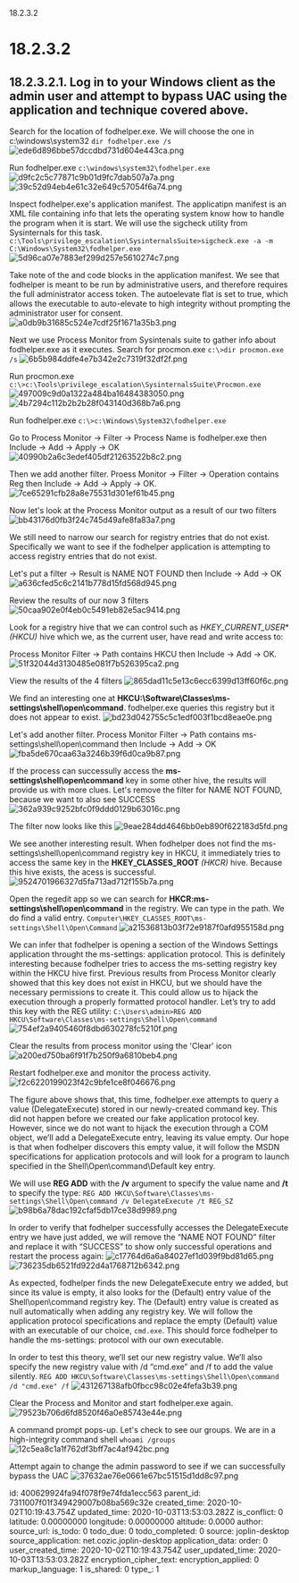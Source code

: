 18.2.3.2

# 18.2.3.2
## 18.2.3.2.1. Log in to your Windows client as the admin user and attempt to bypass UAC using the application and technique covered above.

Search for the location of fodhelper.exe. We will choose the one in c:\windows\system32
`dir fodhelper.exe /s`
![ede6d896bbe57dccdbd731d604e443ca.png](:/1d794b18a4b34d2d9ba2f1300a9d3043)

Run fodhelper.exe
`c:\windows\system32\fodhelper.exe`
![d9fc2c5c77871c9b01d9fc7dab507a7a.png](:/cc0bf58558ea47d485a5c48a1bbb62ad)
![39c52d94eb4e61c32e649c57054f6a74.png](:/b9f67f708f434ac0a74633b4de957733)

Inspect fodhelper.exe's application manifest. The applicatipn manifest is an XML file containing info that lets the operating system know how to handle the program when it is start. We will use the sigcheck utility from Sysinternals for this task.
`c:\Tools\privilege_escalation\SysinternalsSuite>sigcheck.exe -a -m C:\Windows\System32\fodhelper.exe` 
![5d96ca07e7883ef299d257e5610274c7.png](:/2a11440045fc430da100ec1973771f28)

Take note of the <requestedPrivileges> and <autoElevate> code blocks in the application manifest. We see that fodhelper is meant to be run by administrative users, and therefore requires the full administrator access token. The autoelevate flat is set to true, which allows the executable to auto-elevate to high integrity without prompting the administrator user for consent.
![a0db9b31685c524e7cdf25f1671a35b3.png](:/1b5c978edf674386a05956c2f054c125)

Next we use Process Monitor from Sysintenals suite to gather info about fodhelper.exe as it executes. 
Search for procmon.exe
`c:\>dir procmon.exe /s`
![6b5b984ddfe4e7b342e2c7319f32df2f.png](:/4a1137acf0d64273a16fadd6579fcfae)

Run procmon.exe
`c:\>c:\Tools\privilege_escalation\SysinternalsSuite\Procmon.exe`
![497009c9d0a1322a484ba16484383050.png](:/6c8bf73d47b343a1bede6ba052dfa37a)
![4b7294c112b2b2b28f043140d368b7a6.png](:/1a359110f6d74f9f9d67af11a31ec79b)

Run fodhelper.exe
`c:\>c:\Windows\System32\fodhelper.exe`

Go to Process Monitor -> Filter -> Process Name is fodhelper.exe then Include -> Add -> Apply -> OK
![40990b2a6c3edef405df21263522b8c2.png](:/43e49395c8d84c029b921967233eb78c)

Then we add another filter.
Proess Monitor -> Filter -> Operation contains Reg then Include -> Add -> Apply -> OK.
![7ce65291cfb28a8e75531d301ef61b45.png](:/f3791582db4d4e448c576d2ea984dd29)

Now let's look at the Process Monitor output as a result of our two filters
![bb43176d0fb3f24c745d49afe8fa83a7.png](:/5cb7d1161f3d479cac9827b3ca693eb9)

We still need to narrow our search for registry entries that do not exist. Specifically we want to see if the fodhelper application is attempting to access registry entries that do not exist. 

Let's put a filter -> Result is NAME NOT FOUND then Include -> Add -> OK
![a636cfed5c6c2141b778d15fd568d945.png](:/17a6dded06ba4158999628cd34c28dff)

Review the results of our now 3 filters
![50caa902e0f4eb0c5491eb82e5ac9414.png](:/e88f6f1ab72f4a3ba19d48f70529e440)

Look for a registry hive that we can control such as *HKEY_CURRENT_USER** *(HKCU)* hive which we, as the current user, have read and write access to:

Process Monitor Filter -> Path contains HKCU then Include -> Add -> OK.
![51f32044d3130485e081f7b526395ca2.png](:/1a1a6a81ad1f45838cb11582be436c12)

View the results of the 4 filters
![865dad11c5e13c6ecc6399d13ff60f6c.png](:/81ad0079dfab48479ecee61330b1889d)

We find an interesting one at **HKCU:\Software\Classes\ms-settings\shell\open\command**. fodhelper.exe queries this registry but it does not appear to exist.
![bd23d042755c5c1edf003f1bcd8eae0e.png](:/72074cc6b45e4d2c8175d2e40f40eb87)

Let's add another filter.
Process Monitor Filter -> Path contains ms-settings\shell\open\command then Include -> Add -> OK
![fba5de670caa63a3246b39f6d0ca9b87.png](:/d76e9c8fc0af453a823b65cfdd5d2fef)

If the process can successully access the **ms-settings\shell\open\command** key in some other hive, the results will provide us with more clues. Let's remove the filter for NAME NOT FOUND, because we want to also see SUCCESS
![362a939c9252bfc0f9ddd0129b63016c.png](:/648ec30c0f9a40d2a1972bd21c0f3e02)

The filter now looks like this
![9eae284dd4646bb0eb890f622183d5fd.png](:/d669e105d5244567b3b61e481f88f28b)

We see another interesting result. When fodhelper does not find the ms-settings\shell\open\command registry key in HKCU, it immediately tries to access the same key in the **HKEY_CLASSES_ROOT** *(HKCR)* hive. Because this hive exists, the acess is successful.
![9524701966327d5fa713ad712f155b7a.png](:/cdc31c7d8c074b14ba35347f6ab1dd6b)

Open the regedit app so we can search for **HKCR:ms-settings\shell\open\command** in the registry. We can type in the path. We do find a valid entry. `Computer\HKEY_CLASSES_ROOT\ms-settings\Shell\Open\Command`
![a21536813b03f72e9187f0afd955158d.png](:/ad8f7e508d3a4d22956af809f0190682)

We can infer that fodhelper is opening a section of the Windows Settings application throught the ms-settings: application protocol. This is definitely interesting because fodhelper tries to access the ms-setting registry key within the HKCU hive first. Previous results from Process Monitor clearly showed that this key does not exist in HKCU, but we should have the necessary permissions to create it. This could allow us to hijack the execution through a properly formatted protocol handler. Let’s try to add this key with the REG utility:
`C:\Users\admin>REG ADD HKCU\Software\Classes\ms-settings\Shell\Open\command`
![754ef2a9405460f8dbd630278fc5210f.png](:/4881acc35c6c4dd19e6b7b9742384057)

Clear the results from process monitor using the 'Clear' icon
![a200ed750ba6f91f7b250f9a6810beb4.png](:/053bbd1c1b5c46228596bff77273617a)

Restart fodhelper.exe and monitor the process activity.
![f2c6220199023f42c9bfe1ce8f046676.png](:/3a56d37d4b4b462b91810b0697b790e4)

The figure above shows that, this time, fodhelper.exe attempts to query a value (DelegateExecute) stored in our newly-created command key. This did not happen before we created our fake application protocol key. However, since we do not want to hijack the execution through a COM object, we’ll add a DelegateExecute entry, leaving its value empty. Our hope is that when fodhelper discovers this empty value, it will follow the MSDN specifications for application protocols and will look for a program to launch specified in the Shell\Open\command\Default key entry.

We will use **REG ADD** with the **/v** argument to specify the value name and **/t** to specify the type:
`REG ADD HKCU\Software\Classes\ms-settings\Shell\Open\command /v DelegateExecute /t REG_SZ`
![b98b6a78dac192cfaf5db17ce38d9989.png](:/788c27863e734e8eb480c3ce920a9ee3)

In order to verify that fodhelper successfully accesses the DelegateExecute entry we have just added, we will remove the “NAME NOT FOUND” filter and replace it with “SUCCESS” to show only successful operations and restart the process again:
![c17764d6a6a84027ef1d039f9bd81d65.png](:/5aaf560c679146629c694a03637208ad)
![736235db6521fd922d4a1768712b6342.png](:/f5d19b8a66ca4cb9afa0e05b63fc2f37)

As expected, fodhelper finds the new DelegateExecute entry we added, but since its value is empty, it also looks for the (Default) entry value of the Shell\open\command registry key. The (Default) entry value is created as null automatically when adding any registry key. We will follow the
application protocol specifications and replace the empty (Default) value with an executable of our choice, `cmd.exe`. This should force fodhelper to handle the ms-settings: protocol with our own executable.

In order to test this theory, we’ll set our new registry value. We’ll also specify the new registry value with /d “cmd.exe” and /f to add the value silently.
`REG ADD HKCU\Software\Classes\ms-settings\Shell\Open\command /d "cmd.exe" /f`
![431267138afb0fbcc98c02e4fefa3b39.png](:/eddb0fa3a60b44bc96871143db241fc9)

Clear the Process and Monitor and start fodhelper.exe again.
![79523b706d6fd8520f46a0e85743e44e.png](:/f92a60e1fe7543f2bb0a4ac688d1bf80)

A command prompt pops-up. Let's check to see our groups. We are in a high-integrity command shell
`whoami /groups`
![12c5ea8c1a1f762df3bff7ac4af942bc.png](:/864d37acff15455ca54b038042cc6efb)

Attempt again to change the admin password to see if we can successfully bypass the UAC
![37632ae76e0661e67bc51515d1dd8c97.png](:/f3e86354c58a41ab9cd45be24f822b2c)









id: 400629924fa94f078f9e74fda1ecc563
parent_id: 7311007f01f349429007b08ba569c32e
created_time: 2020-10-02T10:19:43.754Z
updated_time: 2020-10-03T13:53:03.282Z
is_conflict: 0
latitude: 0.00000000
longitude: 0.00000000
altitude: 0.0000
author: 
source_url: 
is_todo: 0
todo_due: 0
todo_completed: 0
source: joplin-desktop
source_application: net.cozic.joplin-desktop
application_data: 
order: 0
user_created_time: 2020-10-02T10:19:43.754Z
user_updated_time: 2020-10-03T13:53:03.282Z
encryption_cipher_text: 
encryption_applied: 0
markup_language: 1
is_shared: 0
type_: 1